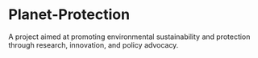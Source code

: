 # Planet-Protection
A project aimed at promoting environmental sustainability and protection through research, innovation, and policy advocacy.
